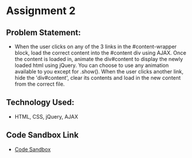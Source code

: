 # Assignment 2

## Problem Statement: 

- When the user clicks on any of the 3 links in the #content-wrapper block, load the correct content into the #content div using AJAX. Once the content is loaded in, animate the div#content to display the newly loaded html using jQuery. You can choose to use any animation available to you except for  .show(). When the user clicks another link, hide the 'div#content', clear its contents and load in the new content from the correct file.

## Technology Used:

- HTML, CSS, jQuery, AJAX

## Code Sandbox Link

- [Code Sandbox](https://codesandbox.io/s/github/NausheenSalauddin/Nausheen_Salauddin_WEB303_Assignments/tree/Assignment-2)